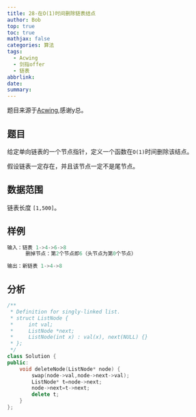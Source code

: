 ```yaml
---
title: 28-在O(1)时间删除链表结点
author: Bob
top: true
toc: true
mathjax: false
categories: 算法
tags:
  - Acwing
  - 剑指offer
  - 链表
abbrlink: 
date: 
summary:
---
```

题目来源于[Acwing](https://www.acwing.com/),感谢y总。

## 题目
给定单向链表的一个节点指针，定义一个函数在`O(1)`时间删除该结点。

假设链表一定存在，并且该节点一定不是尾节点。

## 数据范围
链表长度 `[1,500]`。

## 样例
```c++
输入：链表 1->4->6->8
      删掉节点：第2个节点即6（头节点为第0个节点）

输出：新链表 1->4->8
```

## 分析
```c++
/**
 * Definition for singly-linked list.
 * struct ListNode {
 *     int val;
 *     ListNode *next;
 *     ListNode(int x) : val(x), next(NULL) {}
 * };
 */
class Solution {
public:
    void deleteNode(ListNode* node) {
        swap(node->val,node->next->val);
        ListNode* t=node->next;
        node->next=t->next;
        delete t;
    }
};
```